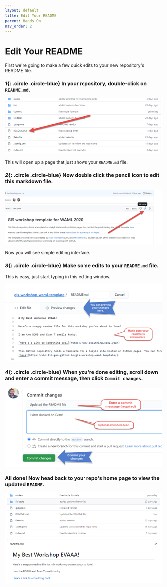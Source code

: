 ```yaml
---
layout: default
title: Edit Your README
parent: Hands On
nav_order: 2
---
```

# Edit Your README
First we're going to make a few quick edits to your new repository's README file.  

### *1*{: .circle .circle-blue} In your repository, double-click on `README.md`.  


![Click on README](../img/readme1.png)  

This will open up a page that just shows your `README.md` file.

### *2*{: .circle .circle-blue} Now double click the pencil icon to edit this markdown file.  


![Click Edit](../img/readme2.png)    

Now you will see simple editing interface.

### *3*{: .circle .circle-blue} Make some edits to your `README.md` file.  
This is easy, just start typing in this editing window.

![Edit your README](../img/readme3.png)

### *4*{: .circle .circle-blue} When you're done editing, scroll down and enter a commit   message, then click `Commit changes`.  


![Commit changes](../img/readme4.png)

### All done! Now head back to your repo's home page to view the updated `README`.  


![View readme](../img/readme5.png)
